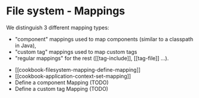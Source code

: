 <!--
{
  "title": "File system - Mappings",
  "id": "cookbook-filesystem-mapping",
  "categories": [
    "files"
  ],
  "description": "Overview of different mapping types in the file system.",
  "keywords": [
    "Mapping",
    "Component mapping",
    "Custom tag mapping",
    "Regular mapping",
    "File system"
  ]
}
-->

# File system - Mappings

We distinguish 3 different mapping types:

- "component" mappings used to map components (similar to a classpath in Java),
- "custom tag" mappings used to map custom tags
- "regular mappings" for the rest ([[tag-include]], [[tag-file]] ...).

* [[cookbook-filesystem-mapping-define-mapping]]
* [[cookbook-application-context-set-mapping]]
* Define a component Mapping (TODO)
* Define a custom tag Mapping (TODO)
